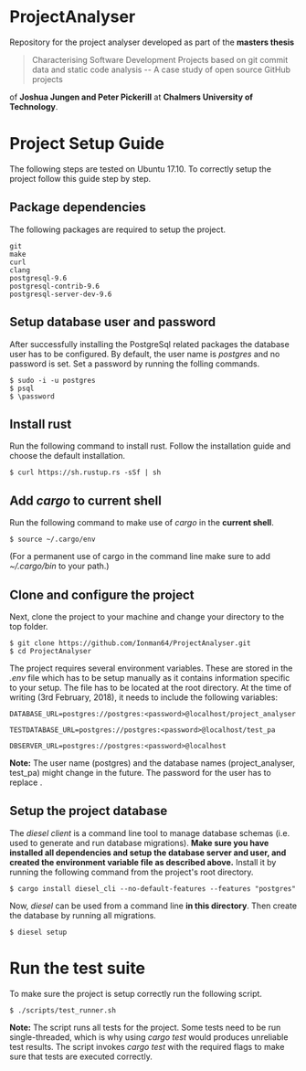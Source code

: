 # ProjectAnalyser
Repository for the project analyser developed as part of the **masters thesis** 

> Characterising Software Development Projects based on git commit data and static code analysis -- A case study of open source GitHub projects

of **Joshua Jungen and Peter Pickerill** at **Chalmers University of Technology**.

# Project Setup Guide
The following steps are tested on Ubuntu 17.10. To correctly setup the project follow this guide step by step.

## Package dependencies
The following packages are required to setup the project. 

    git
	make
	curl
	clang
	postgresql-9.6 
	postgresql-contrib-9.6 
	postgresql-server-dev-9.6 

## Setup database user and password
After successfully installing the PostgreSql related packages the database user has to be configured. By default, the user name is *postgres* and no password is set. Set a password by running the folling commands.

	$ sudo -i -u postgres
	$ psql
	$ \password


## Install rust
Run the following command to install rust. Follow the installation guide and choose the default installation.

	$ curl https://sh.rustup.rs -sSf | sh

## Add *cargo* to current shell
Run the following command to make use of *cargo* in the **current shell**. 

	$ source ~/.cargo/env 

(For a permanent use of cargo in the command line make sure to add *~/.cargo/bin* to your path.)

## Clone and configure the project
Next, clone the project to your machine and change your directory to the top folder.
	
	$ git clone https://github.com/Ionman64/ProjectAnalyser.git
	$ cd ProjectAnalyser

The project requires several environment variables. These are stored in the *.env* file which has to be setup manually as it contains information specific to your setup. The file has to be located at the root directory. At the time of writing (3rd February, 2018), it needs to include the following variables:
	
	DATABASE_URL=postgres://postgres:<password>@localhost/project_analyser
	
	TESTDATABASE_URL=postgres://postgres:<password>@localhost/test_pa
	
	DBSERVER_URL=postgres://postgres:<password>@localhost

**Note:** The user name (postgres) and the database names (project_analyser, test_pa) might change in the future. The password for the user has to replace <password>.

## Setup the project database
The *diesel client* is a command line tool to manage database schemas (i.e. used to generate and run database migrations). **Make sure you have installed all dependencies and setup the database server and user, and created the environment variable file as described above.** Install it by running the following command from the project's root directory. 

	$ cargo install diesel_cli --no-default-features --features "postgres"

Now, *diesel* can be used from a command line **in this directory**. Then create the database by running all migrations.

	$ diesel setup

# Run the test suite
To make sure the project is setup correctly run the following script.

    $ ./scripts/test_runner.sh

**Note:** The script runs all tests for the project. Some tests need to be run single-threaded, which is why using *cargo test* would produces unreliable test results. The script invokes *cargo test* with the required flags to make sure that tests are executed correctly.
